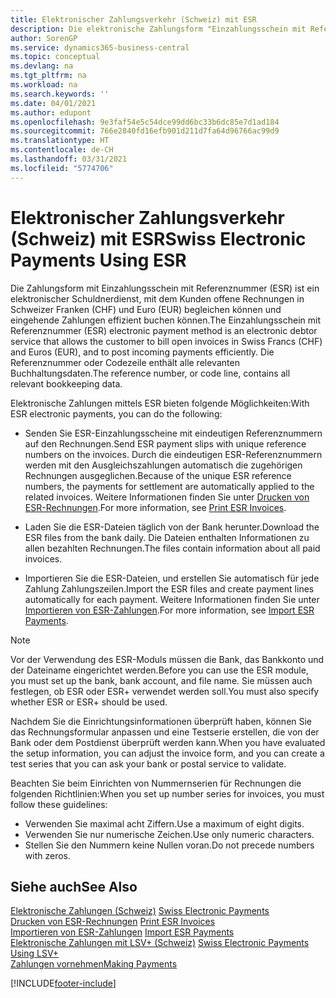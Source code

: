 ```yaml
---
title: Elektronischer Zahlungsverkehr (Schweiz) mit ESR
description: Die elektronische Zahlungsform "Einzahlungsschein mit Referenznummer" (ESR) ist ein elektronischer Debitorendienst, mit dem der Debitor offene Rechnungen in Schweizer Franken (CHF) und Euro (EUR) fakturieren und eingehende Zahlungen effizient buchen kann.
author: SorenGP
ms.service: dynamics365-business-central
ms.topic: conceptual
ms.devlang: na
ms.tgt_pltfrm: na
ms.workload: na
ms.search.keywords: ''
ms.date: 04/01/2021
ms.author: edupont
ms.openlocfilehash: 9e3faf54e5c54dce99dd6bc33b6dc85e7d1ad184
ms.sourcegitcommit: 766e2840fd16efb901d211d7fa64d96766ac99d9
ms.translationtype: HT
ms.contentlocale: de-CH
ms.lasthandoff: 03/31/2021
ms.locfileid: "5774706"
---
```

# <a name="swiss-electronic-payments-using-esr"></a><span data-ttu-id="39d3a-103">Elektronischer Zahlungsverkehr (Schweiz) mit ESR</span><span class="sxs-lookup"><span data-stu-id="39d3a-103">Swiss Electronic Payments Using ESR</span></span>
<span data-ttu-id="39d3a-104">Die Zahlungsform mit Einzahlungsschein mit Referenznummer (ESR) ist ein elektronischer Schuldnerdienst, mit dem Kunden offene Rechnungen in Schweizer Franken (CHF) und Euro (EUR) begleichen können und eingehende Zahlungen effizient buchen können.</span><span class="sxs-lookup"><span data-stu-id="39d3a-104">The Einzahlungsschein mit Referenznummer (ESR) electronic payment method is an electronic debtor service that allows the customer to bill open invoices in Swiss Francs (CHF) and Euros (EUR), and to post incoming payments efficiently.</span></span> <span data-ttu-id="39d3a-105">Die Referenznummer oder Codezeile enthält alle relevanten Buchhaltungsdaten.</span><span class="sxs-lookup"><span data-stu-id="39d3a-105">The reference number, or code line, contains all relevant bookkeeping data.</span></span>  

<span data-ttu-id="39d3a-106">Elektronische Zahlungen mittels ESR bieten folgende Möglichkeiten:</span><span class="sxs-lookup"><span data-stu-id="39d3a-106">With ESR electronic payments, you can do the following:</span></span>  

- <span data-ttu-id="39d3a-107">Senden Sie ESR-Einzahlungsscheine mit eindeutigen Referenznummern auf den Rechnungen.</span><span class="sxs-lookup"><span data-stu-id="39d3a-107">Send ESR payment slips with unique reference numbers on the invoices.</span></span> <span data-ttu-id="39d3a-108">Durch die eindeutigen ESR-Referenznummern werden mit den Ausgleichszahlungen automatisch die zugehörigen Rechnungen ausgeglichen.</span><span class="sxs-lookup"><span data-stu-id="39d3a-108">Because of the unique ESR reference numbers, the payments for settlement are automatically applied to the related invoices.</span></span> <span data-ttu-id="39d3a-109">Weitere Informationen finden Sie unter [Drucken von ESR-Rechnungen](how-to-print-esr-invoices.md).</span><span class="sxs-lookup"><span data-stu-id="39d3a-109">For more information, see [Print ESR Invoices](how-to-print-esr-invoices.md).</span></span>  

- <span data-ttu-id="39d3a-110">Laden Sie die ESR-Dateien täglich von der Bank herunter.</span><span class="sxs-lookup"><span data-stu-id="39d3a-110">Download the ESR files from the bank daily.</span></span> <span data-ttu-id="39d3a-111">Die Dateien enthalten Informationen zu allen bezahlten Rechnungen.</span><span class="sxs-lookup"><span data-stu-id="39d3a-111">The files contain information about all paid invoices.</span></span>  

- <span data-ttu-id="39d3a-112">Importieren Sie die ESR-Dateien, und erstellen Sie automatisch für jede Zahlung Zahlungszeilen.</span><span class="sxs-lookup"><span data-stu-id="39d3a-112">Import the ESR files and create payment lines automatically for each payment.</span></span> <span data-ttu-id="39d3a-113">Weitere Informationen finden Sie unter [Importieren von ESR-Zahlungen](how-to-import-esr-payments.md).</span><span class="sxs-lookup"><span data-stu-id="39d3a-113">For more information, see [Import ESR Payments](how-to-import-esr-payments.md).</span></span>  

> [!NOTE]  
>  <span data-ttu-id="39d3a-114">Vor der Verwendung des ESR-Moduls müssen die Bank, das Bankkonto und der Dateiname eingerichtet werden.</span><span class="sxs-lookup"><span data-stu-id="39d3a-114">Before you can use the ESR module, you must set up the bank, bank account, and file name.</span></span> <span data-ttu-id="39d3a-115">Sie müssen auch festlegen, ob ESR oder ESR+ verwendet werden soll.</span><span class="sxs-lookup"><span data-stu-id="39d3a-115">You must also specify whether ESR or ESR+ should be used.</span></span>

<span data-ttu-id="39d3a-116">Nachdem Sie die Einrichtungsinformationen überprüft haben, können Sie das Rechnungsformular anpassen und eine Testserie erstellen, die von der Bank oder dem Postdienst überprüft werden kann.</span><span class="sxs-lookup"><span data-stu-id="39d3a-116">When you have evaluated the setup information, you can adjust the invoice form, and you can create a test series that you can ask your bank or postal service to validate.</span></span>  

<span data-ttu-id="39d3a-117">Beachten Sie beim Einrichten von Nummernserien für Rechnungen die folgenden Richtlinien:</span><span class="sxs-lookup"><span data-stu-id="39d3a-117">When you set up number series for invoices, you must follow these guidelines:</span></span>  

- <span data-ttu-id="39d3a-118">Verwenden Sie maximal acht Ziffern.</span><span class="sxs-lookup"><span data-stu-id="39d3a-118">Use a maximum of eight digits.</span></span>  
- <span data-ttu-id="39d3a-119">Verwenden Sie nur numerische Zeichen.</span><span class="sxs-lookup"><span data-stu-id="39d3a-119">Use only numeric characters.</span></span>  
- <span data-ttu-id="39d3a-120">Stellen Sie den Nummern keine Nullen voran.</span><span class="sxs-lookup"><span data-stu-id="39d3a-120">Do not precede numbers with zeros.</span></span>  

## <a name="see-also"></a><span data-ttu-id="39d3a-121">Siehe auch</span><span class="sxs-lookup"><span data-stu-id="39d3a-121">See Also</span></span>  
 <span data-ttu-id="39d3a-122">[Elektronische Zahlungen (Schweiz)](swiss-electronic-payments.md) </span><span class="sxs-lookup"><span data-stu-id="39d3a-122">[Swiss Electronic Payments](swiss-electronic-payments.md) </span></span>  
 <span data-ttu-id="39d3a-123">[Drucken von ESR-Rechnungen](how-to-print-esr-invoices.md) </span><span class="sxs-lookup"><span data-stu-id="39d3a-123">[Print ESR Invoices](how-to-print-esr-invoices.md) </span></span>  
 <span data-ttu-id="39d3a-124">[Importieren von ESR-Zahlungen](how-to-import-esr-payments.md) </span><span class="sxs-lookup"><span data-stu-id="39d3a-124">[Import ESR Payments](how-to-import-esr-payments.md) </span></span>  
 <span data-ttu-id="39d3a-125">[Elektronische Zahlungen mit LSV+ (Schweiz)](swiss-electronic-payments-using-lsv-.md) </span><span class="sxs-lookup"><span data-stu-id="39d3a-125">[Swiss Electronic Payments Using LSV+](swiss-electronic-payments-using-lsv-.md) </span></span>  
 [<span data-ttu-id="39d3a-126">Zahlungen vornehmen</span><span class="sxs-lookup"><span data-stu-id="39d3a-126">Making Payments</span></span>](../../payables-make-payments.md)


[!INCLUDE[footer-include](../../includes/footer-banner.md)]